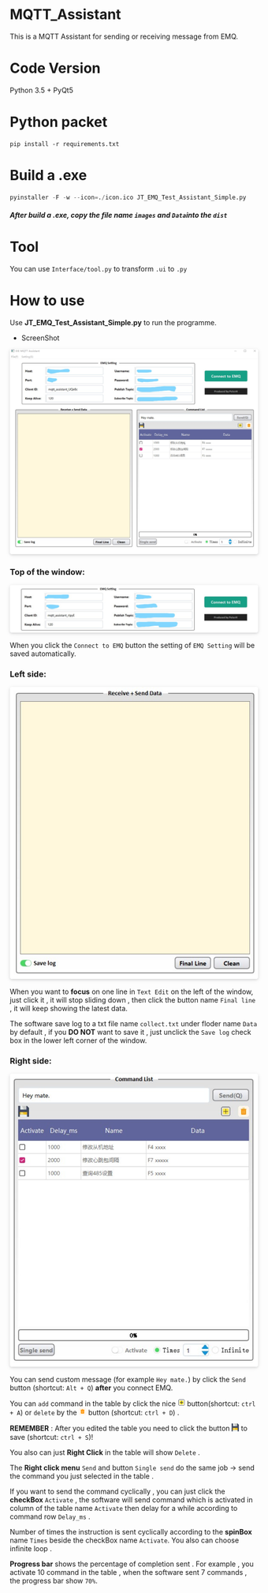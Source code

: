 # MQTT_Assistant

This is a MQTT Assistant for sending or receiving message from EMQ.

# Code Version

Python 3.5 + PyQt5


# Python packet

```
pip install -r requirements.txt
```



# Build a .exe

```python
pyinstaller -F -w --icon=./icon.ico JT_EMQ_Test_Assistant_Simple.py
```

##### After build a .exe, copy the file name `images` and `Data`into the `dist`

# Tool

You can use `Interface/tool.py` to transform `.ui` to `.py`

# How to use

Use **JT_EMQ_Test_Assistant_Simple.py** to run the programme.

- ScreenShot

<center>
    <img style="border-radius: 0.3125em;
    box-shadow: 0 2px 4px 0 rgba(34,36,38,.12),0 2px 10px 0 rgba(34,36,38,.08);" 
    src="./Doc/Software.jpg">
</center>

### Top of the window:

<center>
    <img style="border-radius: 0.3125em;
    box-shadow: 0 2px 4px 0 rgba(34,36,38,.12),0 2px 10px 0 rgba(34,36,38,.08);" 
    src="./Doc/top.jpg">
</center>

When you click the `Connect to EMQ` button the setting of `EMQ Setting` will be saved automatically.

### Left side:

<center>
    <img style="border-radius: 0.3125em;
    box-shadow: 0 2px 4px 0 rgba(34,36,38,.12),0 2px 10px 0 rgba(34,36,38,.08);" 
    src="./Doc/Letf_side.jpg">
</center>

When you want to **focus** on one line in `Text Edit` on the left of the window, just click it , it will stop sliding down , then click the button name `Final line` , it will keep showing the latest data.

The software save log to a txt file name `collect.txt` under floder name `Data` by default , if you **DO NOT** want to save it , just unclick the `Save log` check box in the lower left corner of the window.

### Right side:

<center>
    <img style="border-radius: 0.3125em;
    box-shadow: 0 2px 4px 0 rgba(34,36,38,.12),0 2px 10px 0 rgba(34,36,38,.08);" 
    src="./Doc/Right_side.jpg">
</center>


You can send custom message (for example `Hey mate.`) by click the `Send` button (shortcut: `Alt + Q`) **after** you connect EMQ.

You can `add` command in the table by click the nice <img src="/images/add.png" width="3%" height="3%"> button(shortcut: `ctrl + A`) or `delete` by the <img src="/images/Del.png" width="3%" height="3%"> button (shortcut: `ctrl + D`) .

**REMEMBER** : After you edited the table you need to click the button <img src="/images/Save.png" width="3%" height="3%"> to save (shortcut: `ctrl + S`)!

You also can just **Right Click** in the table will show `Delete` .

The **Right click menu** `Send` and button `Single send` do the same job -> send the command you just selected in the table .

If you want to send the command cyclically , you can just click the **checkBox** `Activate` , the software will send command which is activated in column of the table name `Activate` then delay for a while according to command row `Delay_ms` .

Number of times the instruction is sent cyclically according to the **spinBox** name `Times` beside the checkBox name `Activate`. You also can choose infinite loop .

**Progress bar** shows the percentage of completion sent . For example , you activate 10 command in the table , when the software sent 7 commands , the progress bar show `70%`. 